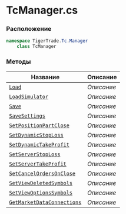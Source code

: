 
# TcManager.cs
### Расположение
```csharp
namespace TigerTrade.Tc.Manager  
    class TcManager
```

### Методы
| Название | Описание |
| --- | --- |
| [`Load`](./Методы/Load.md) | *Описание* |
| [`LoadSimulator`](./Методы/LoadSimulator.md) | *Описание* |
| [`Save`](./Методы/Save.md) | *Описание* |
| [`SaveSettings`](./Методы/SaveSettings.md) | *Описание* |
| [`SetPositionPartClose`](./Методы/SetPositionPartClose.md) | *Описание* |
| [`SetDynamicStopLoss`](./Методы/SetDynamicStopLoss.md) | *Описание* |
| [`SetDynamicTakeProfit`](./Методы/SetDynamicTakeProfit.md) | *Описание* |
| [`SetServerStopLoss`](./Методы/SetServerStopLoss.md) | *Описание* |
| [`SetServerTakeProfit`](./Методы/SetServerTakeProfit.md) | *Описание* |
| [`SetCancelOrdersOnClose`](./Методы/SetCancelOrdersOnClose.md) | *Описание* |
| [`SetViewDeletedSymbols`](./Методы/SetViewDeletedSymbols.md) | *Описание* |
| [`SetViewOptionsSymbols`](./Методы/SetViewOptionsSymbols.md) | *Описание* |
| [`GetMarketDataConnections`](./Методы/GetMarketDataConnections.md) | *Описание* |
